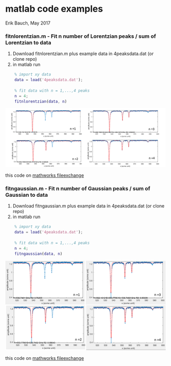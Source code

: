 # matlab code examples 
Erik Bauch, May 2017

### fitnlorentzian.m - Fit n number of Lorentzian peaks / sum of Lorentzian to data

1. Download fitnlorentzian.m plus example data in 4peaksdata.dat (or clone repo) 
2. in matlab run
```matlab
    % import xy data
    data = load('4peaksdata.dat');
    
    % fit data with n = 1,...,4 peaks
    n = 4;
    fitnlorentzian(data, n)
```

![Lorentzian fitting example](https://github.com/ebauch/matlab/blob/master/4peaksdata.png)

this code on [mathworks fileexchange](https://www.mathworks.com/matlabcentral/fileexchange/63748-fitnlorentzian-xydata--parameters--fit-sum-of-lorentzian-to-data)

### fitngaussian.m - Fit n number of Gaussian peaks / sum of Gaussian to data 

1. Download fitngaussian.m plus example data in 4peaksdata.dat (or clone repo) 
2. in matlab run
```matlab
    % import xy data
    data = load('4peaksdata.dat');
    
    % fit data with n = 1,...,4 peaks
    n = 4;
    fitngaussian(data, n)
```

![Gaussian fitting example](https://github.com/ebauch/matlab/blob/master/4peaksdata_gaussian.png)

this code on [mathworks fileexchange](https://www.mathworks.com/matlabcentral/fileexchange/63771-fitngaussian-xy--parameters-)

